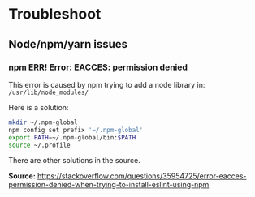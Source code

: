 # Troubleshoot

## Node/npm/yarn issues

### npm ERR! Error: EACCES: permission denied
This error is caused by npm trying to add a node library in: `/usr/lib/node_modules/`

Here is a solution: 
```bash
mkdir ~/.npm-global                                                                                                                          243 ⨯
npm config set prefix '~/.npm-global'
export PATH=~/.npm-global/bin:$PATH
source ~/.profile
```
There are other solutions in the source.

**Source:** https://stackoverflow.com/questions/35954725/error-eacces-permission-denied-when-trying-to-install-eslint-using-npm
